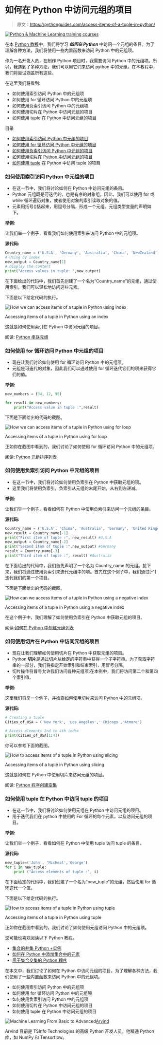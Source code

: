 # 如何在 Python 中访问元组的项目

> 原文：<https://pythonguides.com/access-items-of-a-tuple-in-python/>

[![Python & Machine Learning training courses](img/49ec9c6da89a04c9f45bab643f8c765c.png)](https://sharepointsky.teachable.com/p/python-and-machine-learning-training-course)

在本 [Python 教程](https://pythonguides.com/python-programming-for-the-absolute-beginner/)中，我们将学习 ***如何在 Python*** 中访问一个元组的条目。为了理解各种方法，我们将使用一些内置函数来访问 Python 中的元组项。

作为一名开发人员，在制作 Python 项目时，我需要访问 Python 中的元组项。所以，我遇到了多种方法，我们可以用它们来访问 python 中的元组。在本教程中，我们将尝试涵盖所有这些。

在这里我们将看到:

*   如何使用索引访问 Python 中的元组项
*   如何使用 for 循环访问 Python 中的元组项
*   如何使用负索引访问 Python 中的元组项
*   如何使用切片在 Python 中访问元组的项目
*   如何使用 tuple 在 Python 中访问元组的项目

目录

[](#)

*   [如何使用索引访问 Python 中元组的项目](#How_to_access_items_of_a_tuple_in_Python_using_an_index "How to access items of a tuple in Python using an index")
*   [如何使用 for 循环访问 Python 中元组的项目](#How_to_access_items_of_a_tuple_in_Python_using_for_loop "How to access items of a tuple in Python using for loop")
*   [如何使用负索引访问 Python 中元组的项目](#How_to_access_items_of_a_tuple_in_Python_using_a_negative_index "How to access items of a tuple in Python using a negative index")
*   [如何使用切片在 Python 中访问元组的项目](#How_to_access_items_of_a_tuple_in_Python_using_slicing "How to access items of a tuple in Python using slicing")
*   [如何使用 tuple](#How_to_access_items_of_a_tuple_in_Python_using_tuple "How to access items of a tuple in Python using tuple") 在 Python 中访问 tuple 的项目

### 如何使用索引访问 Python 中元组的项目

*   在这一节中，我们将讨论如何在 Python 中访问元组的条目。
*   Python 元组既是可迭代的，也是有序的对象组。因此，我们可以使用 for 或 while 循环遍历对象，或者使用对象的索引读取对象的值。
*   元素用括号()括起来，用逗号分隔，形成一个元组。元组类型变量的声明如下。

**举例:**

让我们举一个例子，看看我们如何使用索引来访问 Python 中的元组项。

**源代码:**

```py
Country_name = ('U.S.A', 'Germany', 'Australia', 'China', 'NewZealand')
# Using by index
new_output = Country_name[1]
# Display the Content
print("Access values in tuple: ",new_output)
```

在下面给出的代码中，我们首先创建了一个名为“Country_name”的元组，通过使用索引，我们可以轻松地访问这些元素。

下面是以下给定代码的执行。

![How we can access items of a tuple in Python using index](img/ad27a32b15b2fd3d86e89881f8eb0184.png "How we can access items of a tuple in Python using")

Accessing items of a tuple in Python using an index

这就是如何使用索引在 Python 中访问元组的项目。

阅读: [Python 串联元组](https://pythonguides.com/python-concatenate-tuples/)

### 如何使用 for 循环访问 Python 中元组的项目

*   现在让我们讨论如何使用 for 循环访问 Python 中的元组项。
*   元组是可迭代的对象，因此我们可以通过使用 for 循环迭代它们的项来获得它们的值。

**举例:**

```py
new_numbers = (34, 12, 98)

for result in new_numbers:
    print("Access value in tuple :",result)
```

下面是下面给出的代码的截图。

![How we can access items of a tuple in Python using for loop](img/5c222eb326352f07326dfc7675b3588e.png "How we can access items of a tuple in Python using for loop")

Accessing items of a tuple in Python using for loop

正如你在截图中看到的，我们讨论了如何使用 for 循环访问 Python 中的元组项。

阅读: [Python 元组排序列表](https://pythonguides.com/python-sort-list-of-tuples/)

### 如何使用负索引访问 Python 中元组的项目

*   在这一节中，我们将讨论如何使用负索引在 Python 中获取元组的项。
*   这里我们将使用负索引，负索引从元组的末尾开始，从右到左递减。

**举例:**

让我们举一个例子，看看如何在 Python 中使用负索引来访问一个元组的条目。

**源代码:**

```py
Country_name = ('U.S.A', 'China', 'Australia', 'Germany', 'United Kingdom')
new_result = Country_name[-1]
print("First item of tuple :", new_result) #U.S.A
new_output = Country_name[-2]
print("Second item of tuple :",new_output) #Germany
result = Country_name[-3]
print("Third item of tuple :", result) #Australia
```

在下面给出的代码中，我们首先声明了一个名为 Country_name 的元组。接下来，我们将通过使用负索引来迭代元组中的项。首先在这个例子中，我们通过[-1]迭代我们的第一个项目。

下面是下面给出的代码的截图。

![How can we access items of a tuple in Python using a negative index](img/73a1497769e5d54d1c3036a924c1d8ab.png "How can we access items of a tuple in Python using a negative")

Accessing items of a tuple in Python using a negative index

在这个例子中，我们理解了如何使用负索引在 Python 中获取元组的项目。

阅读:[如何在 Python 中创建元组列表](https://pythonguides.com/list-of-tuples-in-python/)

### 如何使用切片在 Python 中访问元组的项目

*   现在让我们理解如何使用切片在 Python 中获取元组的项目。
*   Python **切片**是通过切片从给定的字符串中获得一个子字符串。为了获取字符串的一部分，我们将指定开始索引和结束索引，用冒号分隔。
*   切片操作符冒号允许我们访问各种元组项:在本例中，我们将访问第二个和第四个索引值。

**举例:**

这里我们将举一个例子，并检查如何使用切片来访问 Python 中的元组项。

**源代码:**

```py
# Creating a tuple
Cities_of_USA = ('New York', 'Los Angeles',' Chicago','Atmore')

# Access elements 2nd to 4th index
print(Cities_of_USA[1:4]) 
```

你可以参考下面的截图。

![How to access items of a tuple in Python using slicing](img/c81fb5a01e877f4b5e1948eb91739a8d.png "How to access items of a tuple in Python using slicing")

Accessing items of a tuple in Python using slicing

这就是如何在 Python 中使用切片来访问元组的项目。

阅读: [Python 程序创建空集](https://pythonguides.com/python-create-empty-set/)

### 如何使用 tuple 在 Python 中访问 tuple 的项目

*   在这一节中，我们将讨论如何使用元组在 Python 中访问元组的项目。
*   用于迭代我们在 python 中使用的 For 循环的每个元素，以及访问元组的项目。

**举例:**

让我们举一个例子，看看如何在 Python 中使用 tuple 访问 tuple 的条目。

**源代码:**

```py
new_tuple=('John', 'Micheal','George')
for i in new_tuple:
    print ("Access elements of tuple :", i)
```

在下面给定的代码中，我们创建了一个名为“new_tuple”的元组，然后使用 for 循环迭代一个值。

下面是以下给定代码的执行。

![How to access items of a tuple in Python using tuple](img/fb837f9e0e47dfa16e5486449e6c47de.png "How to access items of a tuple in Python using tuple")

Accessing items of a tuple in Python using tuple

正如你在截图中看到的，我们讨论了如何使用元组访问 Python 中的元组项。

您可能也喜欢阅读以下 Python 教程。

*   [集合的并集 Python +实例](https://pythonguides.com/union-of-sets-python/)
*   [如何在 Python 中添加集合中的元素](https://pythonguides.com/add-elements-in-a-set-in-python/)
*   [用于集合交集的 Python 程序](https://pythonguides.com/python-intersection-of-sets/)

在本文中，我们讨论了如何在 Python 中访问元组的项目。为了理解各种方法，我们使用了一些内置函数来访问 Python 中的元组项。

*   如何使用索引访问 Python 中的元组项
*   如何使用 for 循环访问 Python 中的元组项
*   如何使用负索引访问 Python 中的元组项
*   如何使用切片在 Python 中访问元组的项目
*   如何使用 tuple 在 Python 中访问元组的项目

![Machine Learning From Basic to Advanced](img/0100ae91cd5a23f9c15325e675241c25.png "Arvind scaled")[Arvind](https://pythonguides.com/author/arvind/)

Arvind 目前是 TSInfo Technologies 的高级 Python 开发人员。他精通 Python 库，如 NumPy 和 Tensorflow。